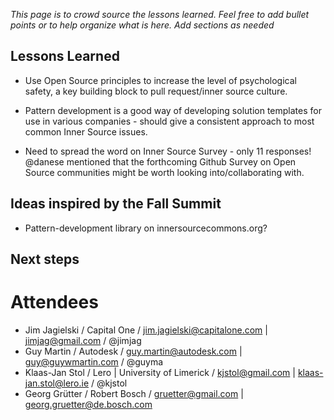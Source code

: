 *This page is to crowd source the lessons learned. Feel free to add bullet points or to help organize what is here. Add sections as needed*

## Lessons Learned

* Use Open Source principles to increase the level of psychological safety, a key building block to pull request/inner source culture.

* Pattern development is a good way of developing solution templates for use in various companies - should give a consistent approach to most common Inner Source issues. 

* Need to spread the word on Inner Source Survey - only 11 responses! @danese mentioned that the forthcoming Github Survey on Open Source communities might be worth looking into/collaborating with.

## Ideas inspired by the Fall Summit

* Pattern-development library on innersourcecommons.org?

## Next steps

# Attendees

* Jim Jagielski / Capital One / jim.jagielski@capitalone.com | jimjag@gmail.com / @jimjag
* Guy Martin / Autodesk / guy.martin@autodesk.com | guy@guywmartin.com / @guyma
* Klaas-Jan Stol / Lero | University of Limerick / kjstol@gmail.com | klaas-jan.stol@lero.ie / @kjstol
* Georg Grütter / Robert Bosch / gruetter@gmail.com | georg.gruetter@de.bosch.com